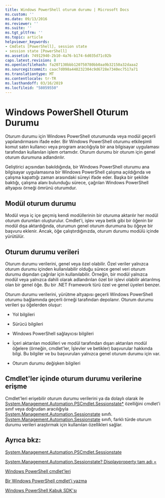 ```yaml
---
title: Windows PowerShell oturum durumu | Microsoft Docs
ms.custom: ''
ms.date: 09/13/2016
ms.reviewer: ''
ms.suite: ''
ms.tgt_pltfrm: ''
ms.topic: article
helpviewer_keywords:
- Cmdlets [PowerShell], session state
- session state [PowerShell]
ms.assetid: 74912940-2b10-4a76-b174-6d035d71c02b
caps.latest.revision: 8
ms.openlocfilehash: fa207130bbb120750780bb0aa9b32150a32daaa2
ms.sourcegitcommit: caac7d098a448232304c9d6728e7340ec7517a71
ms.translationtype: MT
ms.contentlocale: tr-TR
ms.lasthandoff: 03/16/2019
ms.locfileid: "58059550"
---
```

# <a name="windows-powershell-session-state"></a>Windows PowerShell Oturum Durumu

Oturum durumu için Windows PowerShell oturumunda veya modül geçerli yapılandırmasını ifade eder. Bir Windows PowerShell oturumu etkileşimli komut satırı kullanıcı veya program aracılığıyla bir ana bilgisayar uygulaması tarafından kullanılan işlem ortamıdır. Oturum durumu bir oturum için genel oturum durumuna adlandırılır.

Geliştirici açısından bakıldığında, bir Windows PowerShell oturumu ana bilgisayar uygulamasına bir Windows PowerShell çalışma açıldığında ve çalışma kapattığı zaman arasındaki süreyi ifade eder. Başka bir şekilde baktığı, çalışma alanı bulunduğu sürece, çağrılan Windows PowerShell altyapısı örneği ömrünü oturumdur.

## <a name="module-session-state"></a>Modül oturum durumu

Modül veya iç içe geçmiş kendi modüllerinin bir oturuma aktarılır her modül oturum durumları oluşturulur. Cmdlet'i, işlev veya betik gibi bir öğenin bir modül dışa aktardığında, oturumun genel oturum durumuna bu öğeye bir başvuru eklenir. Ancak, öğe çalıştırdığınızda, oturum durumu modülü içinde yürütülür.

## <a name="session-state-data"></a>Oturum durumu verileri

Oturum durumu verilerini, genel veya özel olabilir. Özel veriler yalnızca oturum durumu içinden kullanılabilir olduğu sürece genel veri oturum durumu dışından çağrılar için kullanılabilir. Örneğin, bir modül yalnızca modül veya yalnızca dahili olarak adlandırılan özel bir işlevi olabilir aktarılmış olan bir genel öğe. Bu bir .NET Framework türü özel ve genel üyeleri benzer.

Oturum durumu verilerini, yürütme altyapısı geçerli Windows PowerShell oturumu bağlamında geçerli örneği tarafından depolanır. Oturum durumu verileri şu öğelerden oluşur:

- Yol bilgileri

- Sürücü bilgileri

- Windows PowerShell sağlayıcısı bilgileri

- İçeri aktarılan modülleri ve modül tarafından dışarı aktarılan modül öğelere (örneğin, cmdlet'ler, İşlevler ve betikler) başvurular hakkında bilgi. Bu bilgiler ve bu başvuruları yalnızca genel oturum durumu için var.

- Oturum durumu değişken bilgileri

## <a name="accessing-session-state-data-within-cmdlets"></a>Cmdlet'ler içinde oturum durumu verilerine erişme

Cmdlet'leri erişebilir oturum durumu verilerini ya da dolaylı olarak ile [System.Management.Automation.PSCmdlet.Sessionstate*](/dotnet/api/System.Management.Automation.PSCmdlet.SessionState) özelliğini cmdlet'i sınıf veya doğrudan aracılığıyla [ System.Management.Automation.Sessionstate](/dotnet/api/System.Management.Automation.SessionState) sınıfı. [System.Management.Automation.Sessionstate](/dotnet/api/System.Management.Automation.SessionState) sınıfı, farklı türde oturum durumu verileri araştırmak için kullanılan özellikleri sağlar.

## <a name="see-also"></a>Ayrıca bkz:

[System.Management.Automation.PSCmdlet.Sessionstate](/dotnet/api/System.Management.Automation.PSCmdlet.SessionState)

[System.Management.Automation.Sessionstate? Displayproperty tam adı =](/dotnet/api/System.Management.Automation.SessionState)

[Windows PowerShell cmdlet'leri](./cmdlet-overview.md)

[Bir Windows PowerShell cmdlet'i yazma](./writing-a-windows-powershell-cmdlet.md)

[Windows PowerShell Kabuk SDK'sı](../windows-powershell-reference.md)
